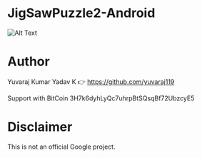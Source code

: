 # JigSawPuzzle2-Android

![Alt Text](https://github.com/yuvaraj119/JigSawPuzzle2-Android/blob/master/G_20170802_1141099.gif)






# Author
Yuvaraj Kumar Yadav K :point_right: https://github.com/yuvaraj119

Support with BitCoin 3H7k6dyhLyQc7uhrpBtSQsqBf72UbzcyE5

# Disclaimer
This is not an official Google project.
